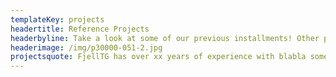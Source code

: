 ```yaml
---
templateKey: projects
headertitle: Reference Projects
headerbyline: Take a look at some of our previous installments! Other product-specific references can be provided on request.
headerimage: /img/p30000-051-2.jpg
projectsquote: FjellTG has over xx years of experience with blabla something nice to introduce the reference projects
---
```

